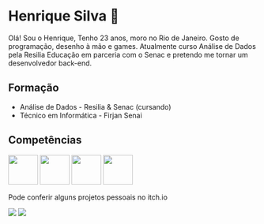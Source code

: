 
# Henrique Silva 👋

Olá! Sou o Henrique, Tenho 23 anos, moro no Rio de Janeiro. Gosto de programação, desenho à mão e games. Atualmente curso Análise de Dados pela Resilia Educação em parceria com o Senac e pretendo me tornar um desenvolvedor back-end.

## Formação

* Análise de Dados - Resilia & Senac (cursando)
* Técnico em Informática - Firjan Senai

## Competências

<img src="https://cdn.jsdelivr.net/gh/devicons/devicon/icons/python/python-original.svg" width=60 /> <img src="https://cdn.jsdelivr.net/gh/devicons/devicon/icons/mysql/mysql-plain.svg" width=60 /> <img src="https://cdn.jsdelivr.net/gh/devicons/devicon/icons/git/git-plain-wordmark.svg" width=60 /> <img src="https://cdn.jsdelivr.net/gh/devicons/devicon/icons/php/php-plain.svg" width=60 />

Pode conferir alguns projetos pessoais no itch.io

<div>
<a href="https://henrique-esilva.itch.io" target="_blank"><img loading="lazy" src="https://img.shields.io/badge/-itch.io-FF1726?style=for-the-badge" target="_blank"></a>  
<a href="https://www.linkedin.com/in/pedro-henrique-silva-683007215?utm_source=share" target="_blank"><img loading="lazy" src="https://img.shields.io/badge/-Linkedin-1167fa?style=for-the-badge&logo=linkedin&logoColor=white" target="_blank"></a>
</div>

<!--
<a href="https://henrique-esilva.itch.io" target="_blank"><img loading="lazy" src="./itchdotio.svg" target="_blank" width=50></a>
<a href="https://instagram.com/seu-usuário-instagram-aqui" target="_blank"><img loading="lazy" src="https://img.shields.io/badge/-itch.io-FF1726?style=for-the-badge" target="_blank"></a>
<a href="https://instagram.com/seu-usuário-instagram-aqui" target="_blank"><img loading="lazy" src="https://img.shields.io/badge/-Instagram-%23E4405F?style=for-the-badge&logo=instagram&logoColor=white" target="_blank"></a>
<a href="https://www.twitch.tv/seu-usuário-aqui" target="_blank"><img loading="lazy" src="https://img.shields.io/badge/Twitch-9146FF?style=for-the-badge&logo=twitch&logoColor=white" target="_blank"></a>
<a href = "mailto:contato@seu-usuário-aqui"><img loading="lazy" src="https://img.shields.io/badge/Gmail-D14836?style=for-the-badge&logo=gmail&logoColor=white" target="_blank"></a>
<a href="https://www.linkedin.com/in/seu-usuário-linkedln-aqui" target="_blank"><img loading="lazy" src="https://img.shields.io/badge/-LinkedIn-%230077B5?style=for-the-badge&logo=linkedin&logoColor=white" target="_blank"></a>
</div>

<!--
https://www.alura.com.br/artigos/como-criar-um-readme-para-seu-perfil-github !-->

